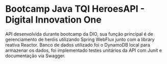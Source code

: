 # Bootcamp Java TQI HeroesAPI - Digital Innovation One
API desenvolvida durante bootcamp da DIO, sua função principal é de gerenciamento de heróis utilizando Spring WebFlux junto com a library reativa Reactor. Banco de dados 
utilizado foi o DynamoDB local para armazenar os dados, foi implementado testes unitários da API com Junit e documentação via Swagger.
